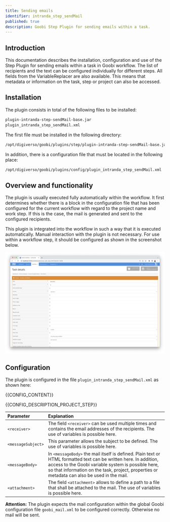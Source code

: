 ```yaml
---
title: Sending emails
identifier: intranda_step_sendMail
published: true
description: Goobi Step Plugin for sending emails within a task.
---
```

## Introduction
This documentation describes the installation, configuration and use of the Step Plugin for sending emails within a task in Goobi workflow. The list of recipients and the text can be configured individually for different steps. All fields from the VariableReplacer are also available. This means that metadata or information on the task, step or project can also be accessed.


## Installation
The plugin consists in total of the following files to be installed:

```bash
plugin-intranda-step-sendMail-base.jar
plugin_intranda_step_sendMail.xml
```

The first file must be installed in the following directory:

```bash
/opt/digiverso/goobi/plugins/step/plugin-intranda-step-sendMail-base.jar
```

In addition, there is a configuration file that must be located in the following place:

```bash
/opt/digiverso/goobi/plugins/config/plugin_intranda_step_sendMail.xml
```


## Overview and functionality
The plugin is usually executed fully automatically within the workflow. It first determines whether there is a block in the configuration file that has been configured for the current workflow with regard to the project name and work step. If this is the case, the mail is generated and sent to the configured recipients.

This plugin is integrated into the workflow in such a way that it is executed automatically. Manual interaction with the plugin is not necessary. For use within a workflow step, it should be configured as shown in the screenshot below.

![Integration of the plugin into the workflow](screen1_en.png)


## Configuration
The plugin is configured in the file `plugin_intranda_step_sendMail.xml` as shown here:

{{CONFIG_CONTENT}}

{{CONFIG_DESCRIPTION_PROJECT_STEP}}

| Parameter | Explanation |
| :--- | :--- |
| `<receiver>` | The field `<receiver>` can be used multiple times and contains the email addresses of the recipients. The use of variables is possible here. |
| `<messageSubject>` | This parameter allows the subject to be defined. The use of variables is possible here. |
| `<messageBody>` | In `<messageBody>` the mail itself is defined. Plain text or HTML formatted text can be written here. In addition, access to the Goobi variable system is possible here, so that information on the task, project, properties or metadata can also be used in the mail. |
| `<attachment>` | The field `<attachment>` allows to define a path to a file that shall be attached to the mail. The use of variables is possible here.  |

**Attention:** The plugin expects the mail configuration within the global Goobi configuration file `goobi_mail.xml` to be configured correctly. Otherwise no mail will be sent. 

